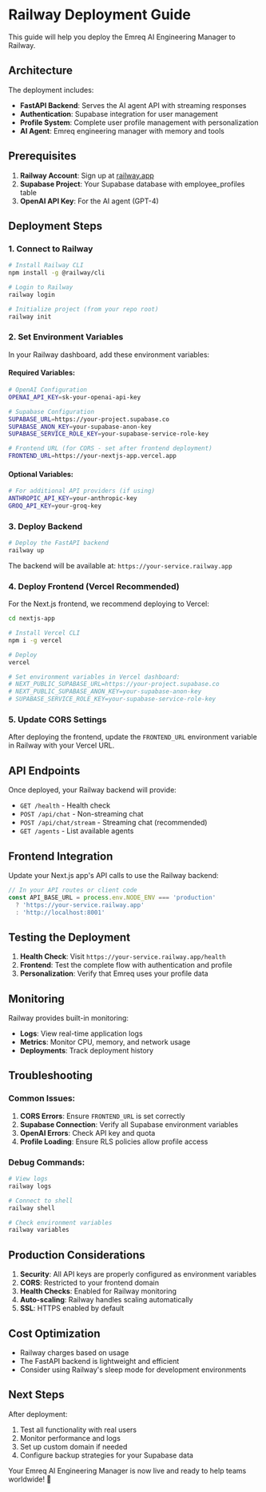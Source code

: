 # Railway Deployment Guide

This guide will help you deploy the Emreq AI Engineering Manager to Railway.

## Architecture

The deployment includes:
- **FastAPI Backend**: Serves the AI agent API with streaming responses
- **Authentication**: Supabase integration for user management
- **Profile System**: Complete user profile management with personalization
- **AI Agent**: Emreq engineering manager with memory and tools

## Prerequisites

1. **Railway Account**: Sign up at [railway.app](https://railway.app)
2. **Supabase Project**: Your Supabase database with employee_profiles table
3. **OpenAI API Key**: For the AI agent (GPT-4)

## Deployment Steps

### 1. Connect to Railway

```bash
# Install Railway CLI
npm install -g @railway/cli

# Login to Railway
railway login

# Initialize project (from your repo root)
railway init
```

### 2. Set Environment Variables

In your Railway dashboard, add these environment variables:

#### Required Variables:
```bash
# OpenAI Configuration
OPENAI_API_KEY=sk-your-openai-api-key

# Supabase Configuration  
SUPABASE_URL=https://your-project.supabase.co
SUPABASE_ANON_KEY=your-supabase-anon-key
SUPABASE_SERVICE_ROLE_KEY=your-supabase-service-role-key

# Frontend URL (for CORS - set after frontend deployment)
FRONTEND_URL=https://your-nextjs-app.vercel.app
```

#### Optional Variables:
```bash
# For additional API providers (if using)
ANTHROPIC_API_KEY=your-anthropic-key
GROQ_API_KEY=your-groq-key
```

### 3. Deploy Backend

```bash
# Deploy the FastAPI backend
railway up
```

The backend will be available at: `https://your-service.railway.app`

### 4. Deploy Frontend (Vercel Recommended)

For the Next.js frontend, we recommend deploying to Vercel:

```bash
cd nextjs-app

# Install Vercel CLI
npm i -g vercel

# Deploy
vercel

# Set environment variables in Vercel dashboard:
# NEXT_PUBLIC_SUPABASE_URL=https://your-project.supabase.co
# NEXT_PUBLIC_SUPABASE_ANON_KEY=your-supabase-anon-key
# SUPABASE_SERVICE_ROLE_KEY=your-supabase-service-role-key
```

### 5. Update CORS Settings

After deploying the frontend, update the `FRONTEND_URL` environment variable in Railway with your Vercel URL.

## API Endpoints

Once deployed, your Railway backend will provide:

- `GET /health` - Health check
- `POST /api/chat` - Non-streaming chat
- `POST /api/chat/stream` - Streaming chat (recommended)
- `GET /agents` - List available agents

## Frontend Integration

Update your Next.js app's API calls to use the Railway backend:

```typescript
// In your API routes or client code
const API_BASE_URL = process.env.NODE_ENV === 'production' 
  ? 'https://your-service.railway.app'
  : 'http://localhost:8001'
```

## Testing the Deployment

1. **Health Check**: Visit `https://your-service.railway.app/health`
2. **Frontend**: Test the complete flow with authentication and profile
3. **Personalization**: Verify that Emreq uses your profile data

## Monitoring

Railway provides built-in monitoring:
- **Logs**: View real-time application logs
- **Metrics**: Monitor CPU, memory, and network usage
- **Deployments**: Track deployment history

## Troubleshooting

### Common Issues:

1. **CORS Errors**: Ensure `FRONTEND_URL` is set correctly
2. **Supabase Connection**: Verify all Supabase environment variables
3. **OpenAI Errors**: Check API key and quota
4. **Profile Loading**: Ensure RLS policies allow profile access

### Debug Commands:

```bash
# View logs
railway logs

# Connect to shell
railway shell

# Check environment variables
railway variables
```

## Production Considerations

1. **Security**: All API keys are properly configured as environment variables
2. **CORS**: Restricted to your frontend domain
3. **Health Checks**: Enabled for Railway monitoring
4. **Auto-scaling**: Railway handles scaling automatically
5. **SSL**: HTTPS enabled by default

## Cost Optimization

- Railway charges based on usage
- The FastAPI backend is lightweight and efficient
- Consider using Railway's sleep mode for development environments

## Next Steps

After deployment:
1. Test all functionality with real users
2. Monitor performance and logs
3. Set up custom domain if needed
4. Configure backup strategies for your Supabase data

Your Emreq AI Engineering Manager is now live and ready to help teams worldwide! 🚀 